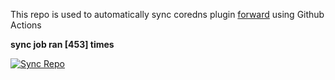 This repo is used to automatically sync coredns plugin [forward](https://github.com/QZLin/forward) using Github Actions

**sync job ran [453] times**

[![Sync Repo](https://github.com/QZLin/coredns-extract/actions/workflows/sync.yaml/badge.svg)](https://github.com/QZLin/coredns-extract/actions/workflows/sync.yaml)
